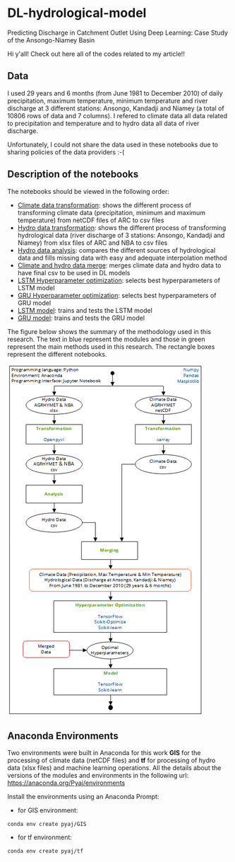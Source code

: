 # DL-hydrological-model
 Predicting Discharge in Catchment Outlet Using Deep Learning: Case Study of the Ansongo-Niamey Basin

Hi y'all! Check out here all of the codes related to my article!!

## Data

I used 29 years and 6 months (from June 1981 to December 2010) of daily precipitation, maximum temperature, minimum temperature and river discharge at 3 different stations: Ansongo, Kandadji and Niamey (a total of 10806 rows of data and 7 columns). I refered to climate data all data related to precipitation and temperature and to hydro data all data of river discharge.

Unfortunately, I could not share the data used in these notebooks due to sharing policies of the data providers :-(

## Description of the notebooks

The notebooks should be viewed in the following order:

- [Climate data transformation](./1_climate_data_netcdf_to_csv.ipynb): shows the different process of transforming climate data (precipitation, minimum and maximum temperature) from netCDF files of ARC to csv files
- [Hydro data transformation](./2_hydro_data_xlsx_to_csv.ipynb): shows the different process of transforming hydrological data (river discharge of 3 stations: Ansongo, Kandadji and Niamey) from xlsx files of ARC and NBA to csv files
- [Hydro data analysis](./3_hydro_data_analysis.ipynb): compares the different sources of hydrological data and fills missing data with easy and adequate interpolation method
- [Climate and hydro data merge](./4_merge_climate_and_hydro_data.ipynb): merges climate data and hydro data to have final csv to be used in DL models
- [LSTM Hyperparameter optimization](./5_hyper_parameters_lstm.ipynb): selects best hyperparameters of LSTM model
- [GRU Hyperparameter optimization](./6_hyper_parameters_gru.ipynb): selects best hyperparameters of GRU model
- [LSTM model](./6_lstm_model.ipynb): trains and tests the LSTM model
- [GRU model](./6_lstm_model.ipynb): trains and tests the GRU model

The figure below shows the summary of the methodology used in this research. The text in blue represent the modules and those in green represent the main methods used in this research. The rectangle boxes represent the different notebooks.

![Methods](./images/method.png)

## Anaconda Environments

Two environments were built in Anaconda for this work **GIS** for the processing of climate data (netCDF files) and **tf** for processing of hydro data (xlsx files) and machine learning operations. All the details about the versions of the modules and environments in the following url: https://anaconda.org/Pyaj/environments

Install the environments using an Anaconda Prompt:

- for GIS environment:
```
conda env create pyaj/GIS
```
- for tf environment:
```
conda env create pyaj/tf
```
